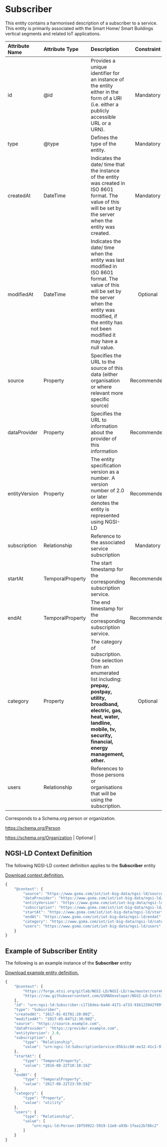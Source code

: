 # Subscriber
This entity contains a harmonised description of a subscriber to a service. This entity is primarily associated with the Smart Home/ Smart Buildings vertical segments and related IoT applications.

| Attribute Name | Attribute Type | Description | Constraint |
|:--- |:--- |:--- |:---:|
| id | @id | Provides a unique identifier for an instance of the entity either in the form of a URI (i.e. either a publicly accessible URL or a URN). | Mandatory |
| type | @type | Defines the type of the entity. | Mandatory |
| createdAt | DateTime | Indicates the date/ time that the instance of the entity was created in ISO 8601 format. The value of this will be set by the server when the entity was created. | Mandatory |
| modifiedAt | DateTime | Indicates the date/ time when the entity was last modified in ISO 8601 format. The value of this will be set by the server when the entity was modified, if the entity has not been modified it may have a null value. | Optional |
| source | Property | Specifies the URL to the source of this data (either organisation or where relevant more specific source) | Recommended |
| dataProvider | Property | Specifies the URL to information about the provider of this information | Recommended |
| entityVersion | Property | The entity specification version as a number. A version number of 2.0 or later denotes the entity is represented using NGSI-LD | Recommended |
| subscription | Relationship | Reference to the associated service subscription | Mandatory |
| startAt | TemporalProperty | The start timestamp for the corresponding subscription service. | Recommended |
| endAt | TemporalProperty | The end timestamp for the corresponding subscription service. | Recommended |
| category | Property | The category of subscription. One selection from an enumerated list including: **prepay, postpay, utility, broadband, electric, gas, heat, water, landline, mobile, tv, security, financial, energy management, other.** | Optional |
| users | Relationship | References to those persons or organisations that will be using the subscription.

Corresponds to a Schema.org person or organization.

https://schema.org/Person

https://schema.org/Organization | Optional |

## NGSI-LD Context Definition
The following NGSI-LD context definition applies to the **Subscriber** entity

[Download context definition.](../examples/Subscriber-context.jsonld)

```JavaScript
{
    "@context": {
        "source": "https://www.gsma.com/iot/iot-big-data/ngsi-ld/source",
        "dataProvider": "https://www.gsma.com/iot/iot-big-data/ngsi-ld/dataprovider",
        "entityVersion": "https://www.gsma.com/iot/iot-big-data/ngsi-ld/entityversion",
        "subscription": "https://www.gsma.com/iot/iot-big-data/ngsi-ld/subscription",
        "startAt": "https://www.gsma.com/iot/iot-big-data/ngsi-ld/startat",
        "endAt": "https://www.gsma.com/iot/iot-big-data/ngsi-ld/endat",
        "category": "https://www.gsma.com/iot/iot-big-data/ngsi-ld/category",
        "users": "https://www.gsma.com/iot/iot-big-data/ngsi-ld/users"
    }
}
```
## Example of Subscriber Entity
The following is an example instance of the **Subscriber** entity

[Download example entity definition.](../examples/Subscriber.jsonld)

```JavaScript
{
    "@context": [
        "https://forge.etsi.org/gitlab/NGSI-LD/NGSI-LD/raw/master/coreContext/ngsi-ld-core-context.json",
        "https://raw.githubusercontent.com/GSMADeveloper/NGSI-LD-Entities/master/examples/Subscriber-context.jsonld"
    ],
    "id": "urn:ngsi-ld:Subscriber:c1716dea-6a4d-4171-a733-916123942f09",
    "type": "Subscriber",
    "createdAt": "2017-01-01T01:20:00Z",
    "modifiedAt": "2017-05-04T12:30:00Z",
    "source": "https://source.example.com",
    "dataProvider": "https://provider.example.com",
    "entityVersion": 2.0,
    "subscription": {
        "type": "Relationship",
        "value": "urn:ngsi-ld:SubscriptionService:65b1ccb0-ee32-41c1-9746-7ba83fb0f0f1"
    },
    "startAt": {
        "type": "TemporalProperty",
        "value": "2016-08-22T10:18:16Z"
    },
    "endAt": {
        "type": "TemporalProperty",
        "value": "2017-08-22T23:59:59Z"
    },
    "category": {
        "type": "Property",
        "value": "utility"
    },
    "users": {
        "type": "Relationship",
        "value": [
            "urn:ngsi-ld:Person:10f59922-5919-11e8-a93b-1fea12b786c2"
        ]
    }
}
```
